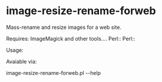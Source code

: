 image-resize-rename-forweb
==========================

Mass-rename and resize images for a web site.


Requires:  ImageMagick and other tools....
           Perl::
           Perl::

Usage:

Avaiable via:

  image-resize-rename-forweb.pl --help


